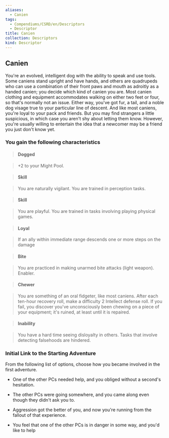 ```yaml
---
aliases:
  - Canien
tags:
  - Compendiums/CSRD/en/Descriptors
  - Descriptor
title: Canien
collection: Descriptors
kind: Descriptor
---
```

## Canien    
You're an evolved, intelligent dog with the ability to speak and use tools. Some caniens stand upright and have hands, and others are quadrupeds who can use a combination of their front paws and mouth as adroitly as a handed canien; you decide which kind of canien you are. Most canien clothing and equipment accommodates walking on either two feet or four, so that's normally not an issue. Either way, you've got fur, a tail, and a noble dog visage true to your particular line of descent. And like most caniens, you're loyal to your pack and friends. But you may find strangers a little suspicious, in which case you aren't shy about letting them know. However, you're usually willing to entertain the idea that a newcomer may be a friend you just don't know yet.  
### You gain the following characteristics    
> #### Dogged  
> +2 to your Might Pool.    
  
> #### Skill  
> You are naturally vigilant. You are trained in perception tasks.    
  
> #### Skill  
> You are playful. You are trained in tasks involving playing physical games.    
  
> #### Loyal  
> If an ally within immediate range descends one or more steps on the damage    
  
> #### Bite  
> You are practiced in making unarmed bite attacks (light weapon). Enabler.    
  
> #### Chewer  
> You are something of an oral fidgeter, like most caniens. After each ten-hour recovery roll, make a difficulty 2 Intellect defense roll. If you fail, you discover you've unconsciously been chewing on a piece of your equipment; it's ruined, at least until it is repaired.    
  
> #### Inability  
> You have a hard time seeing disloyalty in others. Tasks that involve detecting falsehoods are hindered.    
  
### Initial Link to the Starting Adventure    
From the following list of options, choose how you became involved in the first adventure.    
- One of the other PCs needed help, and you obliged without a second's hesitation.    
- The other PCs were going somewhere, and you came along even though they didn't ask you to.    
- Aggression got the better of you, and now you're running from the fallout of that experience.    
- You feel that one of the other PCs is in danger in some way, and you'd like to help  